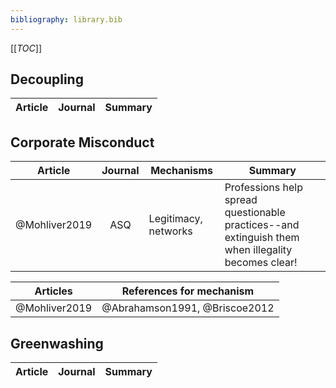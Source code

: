 ```yaml
---
bibliography: library.bib
---
```


[[_TOC_]]

## Decoupling

Article     | Journal   | Summary
---         | :-:       | ---


## Corporate Misconduct

Article         |Journal    | Mechanisms            | Summary    
------          |:-:        | ------                | ------------------
@Mohliver2019   |ASQ        | Legitimacy, networks  | Professions help spread questionable practices--and extinguish them when illegality becomes clear!

Articles        | References for mechanism
---             | ---
@Mohliver2019   | @Abrahamson1991, @Briscoe2012

## Greenwashing

Article     | Journal   | Summary
---         | :-:       | ---
